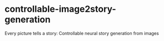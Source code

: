 # controllable-image2story-generation
Every picture tells a story: Controllable neural story generation from images
